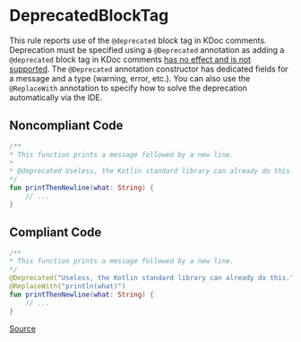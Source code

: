 # DeprecatedBlockTag

This rule reports use of the `@deprecated` block tag in KDoc comments. Deprecation must be specified using a
`@Deprecated` annotation as adding a `@deprecated` block tag in KDoc comments
[has no effect and is not supported](https://kotlinlang.org/docs/kotlin-doc.html#suppress). The `@Deprecated`
annotation constructor has dedicated fields for a message and a type (warning, error, etc.). You can also use the
`@ReplaceWith` annotation to specify how to solve the deprecation automatically via the IDE.

## Noncompliant Code

```kotlin
/**
* This function prints a message followed by a new line.
*
* @deprecated Useless, the Kotlin standard library can already do this. Replace with println.
*/
fun printThenNewline(what: String) {
    // ...
}
```
## Compliant Code

```kotlin
/**
* This function prints a message followed by a new line.
*/
@Deprecated("Useless, the Kotlin standard library can already do this.")
@ReplaceWith("println(what)")
fun printThenNewline(what: String) {
    // ...
}
```

[Source](https://arturbosch.github.io/detekt/comments.html#deprecatedblocktag)
